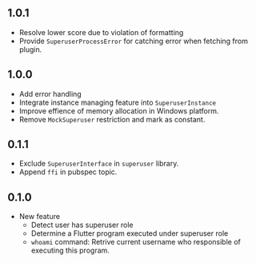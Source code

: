 ## 1.0.1

* Resolve lower score due to violation of formatting
* Provide `SuperuserProcessError` for catching error when fetching from plugin.

## 1.0.0

* Add error handling
* Integrate instance managing feature into `SuperuserInstance`
* Improve effience of memory allocation in Windows platform.
* Remove `MockSuperuser` restriction and mark as constant.

## 0.1.1

* Exclude `SuperuserInterface` in `superuser` library.
* Append `ffi` in pubspec topic.

## 0.1.0

* New feature
    * Detect user has superuser role
    * Determine a Flutter program executed under superuser role
    * `whoami` command: Retrive current username who responsible of executing this program.
